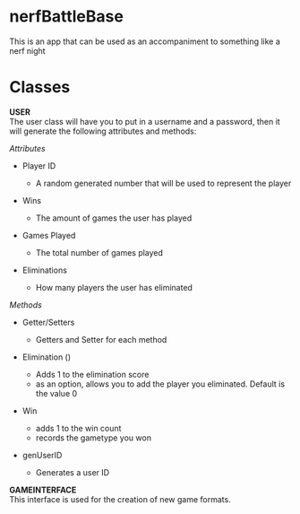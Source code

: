 # nerfBattleBase


This is an app that can be used as an accompaniment to something like a nerf night

# Classes
    
**USER**\
The user class will have you to put in a username and a password, then it will generate the following attributes and methods:

*Attributes*

* Player ID
    - A random generated number that will be used to represent the player

* Wins
    - The amount of games the user has played

* Games Played
    - The total number of games played

* Eliminations
    - How many players the user has eliminated

*Methods*

* Getter/Setters
    - Getters and Setter for each method

* Elimination ()
    - Adds 1 to the elimination score
    - as an option, allows you to add the player you eliminated. Default is the value 0

* Win  
    - adds 1 to the win count
    - records the gametype you won

* genUserID
    - Generates a user ID
 
**GAMEINTERFACE**\
This interface is used for the creation of new game formats.

